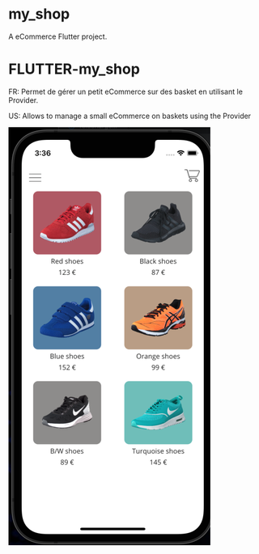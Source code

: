 # my_shop

A eCommerce Flutter project.

# FLUTTER-my_shop
FR: Permet de gérer un petit eCommerce sur des basket en utilisant le Provider.

US: Allows to manage a small eCommerce on baskets using the Provider

![my_shop](assets/my_shop.png?raw=true "my_shop")


